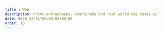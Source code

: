 ```yaml
---
title : Web
description: Front-end Webapps, smartphone and real world use cases with buttons
date: 2020-12-31T00:00:00+00:00
order: 10
---
```


